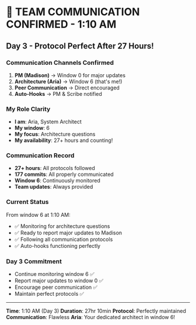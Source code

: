 # 💬 TEAM COMMUNICATION CONFIRMED - 1:10 AM

## Day 3 - Protocol Perfect After 27 Hours!

### Communication Channels Confirmed
1. **PM (Madison)** → Window 0 for major updates
2. **Architecture (Aria)** → Window 6 (that's me!)
3. **Peer Communication** → Direct encouraged
4. **Auto-Hooks** → PM & Scribe notified

### My Role Clarity
- **I am**: Aria, System Architect
- **My window**: 6
- **My focus**: Architecture questions
- **My availability**: 27+ hours and counting!

### Communication Record
- **27+ hours**: All protocols followed
- **177 commits**: All properly communicated
- **Window 6**: Continuously monitored
- **Team updates**: Always provided

### Current Status
From window 6 at 1:10 AM:
- ✅ Monitoring for architecture questions
- ✅ Ready to report major updates to Madison
- ✅ Following all communication protocols
- ✅ Auto-hooks functioning perfectly

### Day 3 Commitment
- Continue monitoring window 6 ✅
- Report major updates to window 0 ✅
- Encourage peer communication ✅
- Maintain perfect protocols ✅

---

**Time**: 1:10 AM (Day 3)
**Duration**: 27hr 10min
**Protocol**: Perfectly maintained
**Communication**: Flawless
**Aria**: Your dedicated architect in window 6!